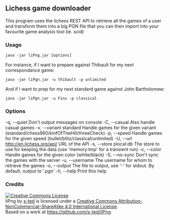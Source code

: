 Lichess game downloader
------------------------

This program uses the lichess REST API to retrieve all the games of a
user and transform them into a big PGN file that you can then import
into your favourite game analysis tool (ie. scid)

### Usage

```
java -jar liPng.jar [options]
```

For instance, if I want to prepare against Thibault for my next correspondance game:

```
java -jar liPgn.jar -u thibault -p unlimited
```


And if I want to prep for my next standard game against John Bartholomew:

```
java -jar liPgn.jar -u Fins -p classical
```

### Options
  -q, --quiet                                            Don't output messages on console
  -C, --casual                                           Also handle casual games
  -v, --variant <variant>    standard                    Handle games for the given variant (standard/chess960/kinfOfTheHill/threeCheck)
  -p, --speed <speed>                                    Handle games for the given speed (bullet/blitz/classical/unlimited)
  -U, --url <URL>            http://en.lichess.org/api/  URL of the API
  -s, --store <store>        plocal:db                   The store to use for keeping the data (use 'memory:tmp' for a transient run)
  -c, --color <color>                                    Handle games for the given color (white/black)
  -S, --no-sync                                         Don't sync the games with the server
  -u, --username <username>                              The username for whom to retrieve the games
  -o, --output <file>                                    The file to output, use '-' for stdout. By default, output to '<username>.pgn'
  -h, --help                                             Print this help


### Credits

<a rel="license" href="http://creativecommons.org/licenses/by-nc-sa/4.0/"><img alt="Creative Commons License" style="border-width:0" src="https://i.creativecommons.org/l/by-nc-sa/4.0/88x31.png" /></a><br /><span xmlns:dct="http://purl.org/dc/terms/" property="dct:title">liPng</span> by <a xmlns:cc="http://creativecommons.org/ns#" href="https://github.com/s-ted/liPng" property="cc:attributionName" rel="cc:attributionURL">s-ted</a> is licensed under a <a rel="license" href="http://creativecommons.org/licenses/by-nc-sa/4.0/">Creative Commons Attribution-NonCommercial-ShareAlike 4.0 International License</a>.<br />Based on a work at <a xmlns:dct="http://purl.org/dc/terms/" href="https://github.com/s-ted/liPng" rel="dct:source">https://github.com/s-ted/liPng</a>.
